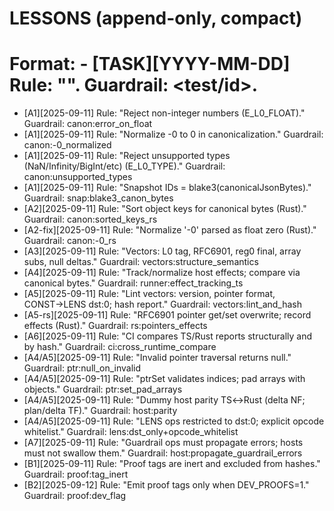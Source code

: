 # LESSONS (append-only, compact)

# Format: - [TASK][YYYY-MM-DD] Rule: "<short rule>". Guardrail: <test/id>.
- [A1][2025-09-11] Rule: "Reject non-integer numbers (E_L0_FLOAT)." Guardrail: canon:error_on_float
- [A1][2025-09-11] Rule: "Normalize -0 to 0 in canonicalization." Guardrail: canon:-0_normalized
- [A1][2025-09-11] Rule: "Reject unsupported types (NaN/Infinity/BigInt/etc) (E_L0_TYPE)." Guardrail: canon:unsupported_types
- [A1][2025-09-11] Rule: "Snapshot IDs = blake3(canonicalJsonBytes)." Guardrail: snap:blake3_canon_bytes
- [A2][2025-09-11] Rule: "Sort object keys for canonical bytes (Rust)." Guardrail: canon:sorted_keys_rs
- [A2-fix][2025-09-11] Rule: "Normalize '-0' parsed as float zero (Rust)." Guardrail: canon:-0_rs
- [A3][2025-09-11] Rule: "Vectors: L0 tag, RFC6901, reg0 final, array subs, null deltas." Guardrail: vectors:structure_semantics
- [A4][2025-09-11] Rule: "Track/normalize host effects; compare via canonical bytes." Guardrail: runner:effect_tracking_ts
- [A5][2025-09-11] Rule: "Lint vectors: version, pointer format, CONST→LENS dst:0; hash report." Guardrail: vectors:lint_and_hash
- [A5-rs][2025-09-11] Rule: "RFC6901 pointer get/set overwrite; record effects (Rust)." Guardrail: rs:pointers_effects
- [A6][2025-09-11] Rule: "CI compares TS/Rust reports structurally and by hash." Guardrail: ci:cross_runtime_compare
- [A4/A5][2025-09-11] Rule: "Invalid pointer traversal returns null." Guardrail: ptr:null_on_invalid
- [A4/A5][2025-09-11] Rule: "ptrSet validates indices; pad arrays with objects." Guardrail: ptr:set_pad_arrays
- [A4/A5][2025-09-11] Rule: "Dummy host parity TS↔Rust (delta NF; plan/delta TF)." Guardrail: host:parity
- [A4/A5][2025-09-11] Rule: "LENS ops restricted to dst:0; explicit opcode whitelist." Guardrail: lens:dst_only+opcode_whitelist
- [A7][2025-09-11] Rule: "Guardrail ops must propagate errors; hosts must not swallow them." Guardrail: host:propagate_guardrail_errors
- [B1][2025-09-11] Rule: "Proof tags are inert and excluded from hashes." Guardrail: proof:tag_inert
- [B2][2025-09-12] Rule: "Emit proof tags only when DEV_PROOFS=1." Guardrail: proof:dev_flag

